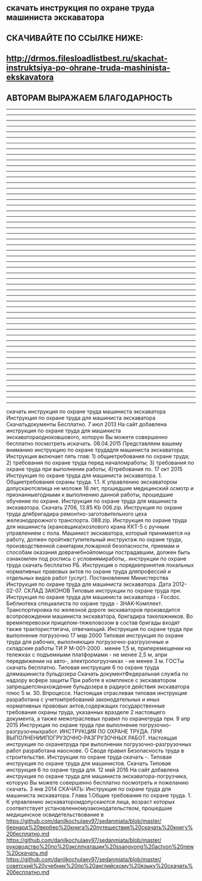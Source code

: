 скачать инструкция по охране труда машиниста экскаватора
--------------------------------------------------
СКАЧИВАЙТЕ ПО ССЫЛКЕ НИЖЕ:
--------------------------------------------------
http://drmos.filesloadlistbest.ru/skachat-instruktsiya-po-ohrane-truda-mashinista-ekskavatora
--------------------------------------------------
АВТОРАМ ВЫРАЖАЕМ БЛАГОДАРНОСТЬ
--------------------------------------------------
--------------------------------------------------
--------------------------------------------------
--------------------------------------------------
--------------------------------------------------
--------------------------------------------------
--------------------------------------------------
--------------------------------------------------
--------------------------------------------------
--------------------------------------------------
--------------------------------------------------
--------------------------------------------------
--------------------------------------------------
--------------------------------------------------
--------------------------------------------------
--------------------------------------------------
--------------------------------------------------
--------------------------------------------------
--------------------------------------------------
--------------------------------------------------
--------------------------------------------------
--------------------------------------------------
--------------------------------------------------
--------------------------------------------------
--------------------------------------------------
--------------------------------------------------
--------------------------------------------------
--------------------------------------------------
--------------------------------------------------
--------------------------------------------------
--------------------------------------------------
--------------------------------------------------
--------------------------------------------------
--------------------------------------------------
--------------------------------------------------
--------------------------------------------------
--------------------------------------------------
--------------------------------------------------
--------------------------------------------------
--------------------------------------------------
--------------------------------------------------
--------------------------------------------------
--------------------------------------------------
--------------------------------------------------
--------------------------------------------------
--------------------------------------------------
--------------------------------------------------
--------------------------------------------------
--------------------------------------------------
--------------------------------------------------
--------------------------------------------------
--------------------------------------------------
--------------------------------------------------
--------------------------------------------------
скачать инструкция по охране труда машиниста экскаватора Инструкция по охране труда для машиниста экскаватора  Скачатьдокументы Бесплатно. 7 июл 2013  На сайт добавлена инструкция по охране труда для машиниста экскаватораодноковшового, которую Вы можете совершенно бесплатно посмотреть искачать. 08.04.2015  Представляем вашему вниманию инструкцию по охране трудадля машиниста экскаватора. Инструкция включает пять глав: 1) общиетребования по охране труда; 2) требования по охране труда перед началомработы; 3) требования по охране труда при выполнении работы; 4)требования по. 17 окт 2015  Инструкция по охране труда для машиниста экскаватора. 1. Общиетребования охраны труда. 1.1. К управлению экскаватором допускаютсялица не моложе 18 лет, прошедшие медицинский осмотр и признанныегодными к выполнению данной работы, прошедшие обучение по охране. Инструкция по охране труда для машиниста экскаватора. Скачать 2706, 13.85 Kb  006.zip. Инструкция по охране труда длябригадира ремонтно-заготовительного цеха железнодорожного транспорта. 088.zip. Инструкция по охране труда для машиниста (крановщика)козлового крана ККТ-5 с ручным управлением с пола. Машинист экскаватора, который принимается на работу, должен пройтивступительный инструктаж по охране труда, производственной санитарии,пожарной безопасности, приемам и способам оказания доврачебнойпомощи пострадавшим, должен быть ознакомлен под роспись с условиямиработы,. инструкции по охране труда скачать бесплатно РБ.  Инструкция о порядкепринятия локальных нормативных правовых актов по охране труда дляпрофессий и отдельных видов работ (услуг). Постановление Министерства Инструкция по охране труда для машиниста экскаватора. Дата 2012-02-07. СКЛАД ЗАКОНОВ Типовые инструкции по охране труда при. Инструкция по охране труда для машиниста экскаватора - Focdoc. Библиотека специалиста по охране труда - ЗНАК-Комплект. Транспортировка по железной дороге экскаваторов производится всопровождении машиниста экскаватора, бригадира такелажников. Во времяперевозки прицепом-тяжеловозом в состав бригады входят также трактористтягача, отвечающий. Инструкция по охране труда при выполнение погрузочно
17 мар 2000  Типовая инструкция по охране труда для рабочих, выполняющих погрузочно-разгрузочные и складские работы ТИ Р М-001-2000 . менее 1,5 м, приперемещении на тележках с подъемными платформами - не менее 2,5 м, апри передвижении на авто-, электропогрузчиках - не менее 3 м. ГОСТы скачать бесплатно. Типовая инструкция  6 по охране труда длямашиниста бульдозера Скачать документФедеральная служба по надзору всфере защиты  При работе в комплексе с экскаватором запрещаетсянахождение бульдозера в радиусе действия экскаватора плюс 5 м. 30. Впроцессе. Настоящая отраслевая типовая инструкция разработана с учетомтребований законодательных и иных нормативных правовых актов,содержащих государственные требования охраны труда, указанных вразделе 2 настоящего документа, а также межотраслевых правил по охранетруда при. 9 апр 2015  Инструкция по охране труда при выполнение погрузочно-разгрузочныхработ. ИНСТРУКЦИЯ ПО ОХРАНЕ ТРУДА. ПРИ ВЫПОЛНЕНИИПОГРУЗОЧНО-РАЗГРУЗОЧНЫХ РАБОТ. Настоящая инструкция по охранетруда при выполнении погрузочно-разгрузочных работ разработана наоснове. О Своде правил Безопасность труда в строительстве. Инструкции по охране труда скачать -. Типовая инструкция по охране труда для машинистов. Скачать Типовая инструкция  6 по охране труда для. 12 май 2016  На сайт добавлена инструкция по охране труда для машиниста экскаватора-погрузчика, которую Вы можете совершенно бесплатно посмотреть и пожеланию скачать. 3 янв 2014  СКАЧАТЬ: Инструкция по охране труда для машиниста экскаватора. Глава 1.Общие требования по охране труда. 1. К управлению экскаваторомдопускаются лица, возраст которых соответствует установленномузаконодательством, прошедшие медицинское освидетельствование в
https://github.com/danilkochulaev97/sedanmiata/blob/master/бернард%20вербер%20книга%20путешествия%20скачать%20книгу%20бесплатно.md
https://github.com/danilkochulaev97/sedanmiata/blob/master/руководство%20по%20эксплуатации%20ssangyong%20actyon%20new%20скачать.md
https://github.com/danilkochulaev97/sedanmiata/blob/master/советский%20учебник%20по%20английскому%20языку%20скачать%20бесплатно.md